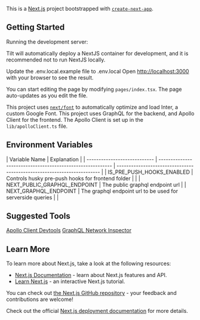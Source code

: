 This is a [Next.js](https://nextjs.org/) project bootstrapped with [`create-next-app`](https://github.com/vercel/next.js/tree/canary/packages/create-next-app).

## Getting Started

Running the development server:

Tilt will automatically deploy a NextJS container for development, and it is recommended not to run NextJS locally.

Update the .env.local.example file to .env.local
Open [http://localhost:3000](http://localhost:3000) with your browser to see the result.

You can start editing the page by modifying `pages/index.tsx`. The page auto-updates as you edit the file.

This project uses [`next/font`](https://nextjs.org/docs/basic-features/font-optimization) to automatically optimize and load Inter, a custom Google Font.
This project uses GraphQL for the backend, and Apollo Client for the frontend. The Apollo Client is set up in the `lib/apolloClient.ts` file.

## Environment Variables

| Variable Name                | Explanation                                                |
| ---------------------------- | ---------------------------------------------------------- | ----------------------------------------------------------------------- |
| IS_PRE_PUSH_HOOKS_ENABLED    | Controls husky pre-push hooks for frontend folder          |  |
| NEXT_PUBLIC_GRAPHQL_ENDPOINT | The public graphql endpoint url                            |
| NEXT_GRAPHQL_ENDPOINT        | The graphql endpoint url to be used for serverside queries |  |

## Suggested Tools

[Apollo Client Devtools](https://chromewebstore.google.com/detail/apollo-client-devtools/jdkknkkbebbapilgoeccciglkfbmbnfm)
[GraphQL Network Inspector](https://chromewebstore.google.com/detail/graphql-network-inspector/ndlbedplllcgconngcnfmkadhokfaaln)

## Learn More

To learn more about Next.js, take a look at the following resources:

- [Next.js Documentation](https://nextjs.org/docs) - learn about Next.js features and API.
- [Learn Next.js](https://nextjs.org/learn) - an interactive Next.js tutorial.

You can check out [the Next.js GitHub repository](https://github.com/vercel/next.js/) - your feedback and contributions are welcome!

Check out the official [Next.js deployment documentation](https://nextjs.org/docs/deployment) for more details.
